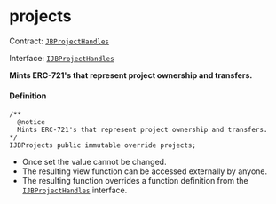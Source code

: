 # projects

Contract: [`JBProjectHandles`](/dev/api/v3/contracts/or-utilities/jbprojecthandles/README.md)​‌

Interface: [`IJBProjectHandles`](/dev/api/v3/interfaces/ijbprojecthandles.md)

**Mints ERC-721's that represent project ownership and transfers.**

#### Definition

```
/** 
  @notice 
  Mints ERC-721's that represent project ownership and transfers.
*/ 
IJBProjects public immutable override projects;
```

* Once set the value cannot be changed.
* The resulting view function can be accessed externally by anyone.
* The resulting function overrides a function definition from the [`IJBProjectHandles`](/dev/api/v3/interfaces/ijbprojecthandles.md) interface.
